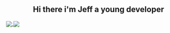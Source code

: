 <p><h2 align="center"><b>Hi there i'm Jeff</b> a young developer</h2></p>

<a href="https://github.com/anuraghazra/github-readme-stats">
  <img align="center" src="https://github-readme-stats.vercel.app/api?username=miyamusaxi&show_icons=true&theme=tokyonight" />
</a>
<a href="https://github.com/anuraghazra/github-readme-stats">
  <img align="center" src="https://github-readme-stats.vercel.app/api/top-langs/?username=miyamusaxi&layout=donut&theme=tokyonight" />
</a>



